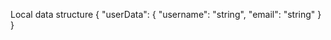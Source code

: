 Local data structure
    {
        "userData": {
            "username": "string",
            "email": "string"
        }
    }